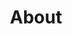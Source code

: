 ---
title: "About" # in any language you want
# layout: "about" # is necessary
# url: "/archive"
# description: "Description for About"
summary: "about"
showtoc: false
---
